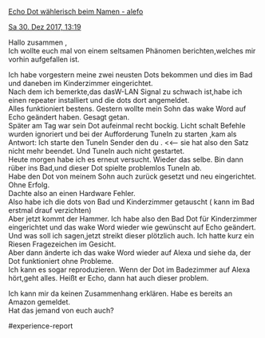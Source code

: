 [Echo Dot wählerisch beim Namen - alefo](https://www.alefo.de/forum/echo-dot-waehlerisch-beim-namen-4764?sid=f93db76329d566836872217bfb95541e)

[Sa 30. Dez 2017, 13:19](https://www.alefo.de/forum/echo-dot-waehlerisch-beim-namen-4764?view-post=34612#p34612 "Beitrag")

Hallo zusammen ,  
Ich wollte euch mal von einem seltsamen Phänomen berichten,welches mir vorhin aufgefallen ist.  
  
Ich habe vorgestern meine zwei neusten Dots bekommen und dies im Bad und daneben im Kinderzimmer eingerichtet.  
Nach dem ich bemerkte,das dasW-LAN Signal zu schwach ist,habe ich einen repeater installiert und die dots dort angemeldet.  
Alles funktioniert bestens. Gestern wollte mein Sohn das wake Word auf Echo geändert haben. Gesagt getan.  
Später am Tag war sein Dot aufeinmal recht bockig. Licht schalt Befehle wurden ignoriert und bei der Aufforderung TuneIn zu starten ,kam als Antwort: Ich starte den TuneIn Sender den du . <<—— sie hat also den Satz nicht mehr beendet. Und TuneIn auch nicht gestartet.  
Heute morgen habe ich es erneut versucht. Wieder das selbe. Bin dann rüber ins Bad,und dieser Dot spielte problemlos TuneIn ab.  
Habe den Dot von meinem Sohn auch zurück gesetzt und neu eingerichtet. Ohne Erfolg.  
Dachte also an einen Hardware Fehler.  
Also habe ich die dots von Bad und Kinderzimmer getauscht ( kann im Bad erstmal drauf verzichten)  
Aber jetzt kommt der Hammer. Ich habe also den Bad Dot für Kinderzimmer eingerichtet und das wake Word wieder wie gewünscht auf Echo geändert. Und was soll ich sagen,jetzt streikt dieser plötzlich auch. Ich hatte kurz ein Riesen Fragezeichen im Gesicht.  
Aber dann änderte ich das wake Word wieder auf Alexa und siehe da, der Dot funktioniert ohne Probleme.  
Ich kann es sogar reproduzieren. Wenn der Dot im Badezimmer auf Alexa hört,geht alles. Heißt er Echo, dann hat auch dieser problem.  
  
Ich kann mir da keinen Zusammenhang erklären. Habe es bereits an Amazon gemeldet.  
Hat das jemand von euch auch?

#experience-report